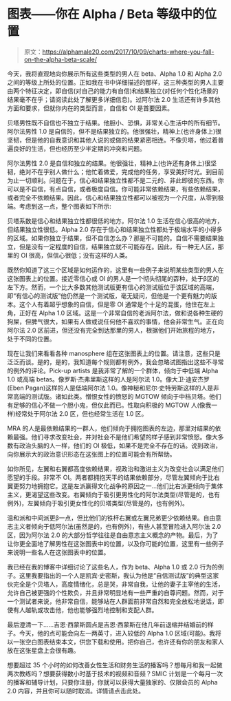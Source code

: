 # 图表——你在 Alpha / Beta 等级中的位置

> 原文：<https://alphamale20.com/2017/10/09/charts-where-you-fall-on-the-alpha-beta-scale/>

今天，我将直观地向你展示所有这些类型的男人在 beta、Alpha 1.0 和 Alpha 2.0 之间的等级上所处的位置。正如我在书中详细描述的那样，这三种类型的男人主要由两个特征决定，即自信(对自己的能力有自信)和结果独立(对任何个性化场景的结果毫不在乎；请阅读此处了解更多详细信息)。过阿尔法 2.0 生活还有许多其他方面和要求，但就你内在的类型而言，自信和 OI 是首要因素。

贝塔男性既不自信也不独立于结果。他胆小、恐惧，非常关心生活中的所有细节。阿尔法男性 1.0 是自信的，但不是结果独立的。他很强壮，精神上(也许身体上)很坚韧，但是他的自我意识和其他人说的或做的结果紧密相连。不像贝塔，他过着普遍良好的生活，但也经历至少半定期的冲突和问题。

阿尔法男性 2.0 是自信和独立的结果。他很强壮，精神上(也许还有身体上)很坚韧，绝对不在乎别人做什么；他忙着做爱，完成他的任务，享受美好时光。到目前为止一切顺利。问题在于，信心和结果独立性都不是二元的、非此即彼的东西。你可以是不自信，有点自信，或者极度自信。你可能非常依赖结果，有些依赖结果，或者完全不依赖结果。因此，信心和结果独立性都可以被视为一个尺度，从零到极端。考虑到这一点，整个图表如下所示:

贝塔系数是信心和结果独立性都很低的地方。阿尔法 1.0 生活在信心很高的地方，但结果独立性很低。Alpha 2.0 存在于信心和结果独立性都处于极端水平的小得多的区域。如果你独立于结果，但不自信怎么办？那是不可能的。自信不需要结果独立，但是没有一定程度的自信，结果独立就不可能存在。因此，有一种无人区，那里的 OI 很高，但信心很低；没有这样的人类。

既然你知道了这三个区域是如何运作的，这里有一些例子来说明某些类型的男人在这张图表上的位置。接近零信心或 OI 的男人是一个彻头彻尾的孬种，处于β区的左下方。然而，一个比大多数其他测试版更有信心的测试版位于该区域的高端，即“有信心的测试版”他仍然是一个测试版，毫无疑问，但他是一个更有魅力的版本。这个人有着超乎想象的自信，但是零 OI 通常是个十足的混蛋，他住在左上角，正好在 Alpha 1.0 区域。这是一个非常自信的老派阿尔法，做和说各种生硬的狗屎，但脾气很大，如果有人做或说任何他不喜欢的事情，他会非常生气。正在向阿尔法 2.0 区前进，但还没有完全到达那里的男人，根据他们开始旅程的地方，处于不同的位置。

现在让我们来看看各种 manosphere 组在这张图表上的位置。请注意，这些只是泛泛而谈。是的，是的，我知道每个规则都有例外，我会忽略试图指出这些不寻常的例外的评论。Pick-up artists 是我非常了解的一个群体，倾向于中低端 Alpha 1.0 或高端 betas。像罗斯·杰弗里斯这样的人是阿尔法 1.0。像大卫·迪安杰罗(Eben Pagan)这样的人是低端阿尔法 1.0。像神秘和尼尔·史特劳斯这样的人是非常高端的测试版。诸如此类。憎恨女性的愤怒的 MGTOW 倾向于中档贝塔。他们有足够的信心不做一个胆小鬼，但仅此而已。性取向积极的 MGTOW 人(像我一样)经常处于阿尔法 2.0 区，但也经常生活在 1.0 区。

MRA 的人是最依赖结果的一群人，他们倾向于拥抱图表的左边，那里对结果的依赖最强。他们寻求改变社会，并对社会不是他们希望的样子感到非常愤怒。像大多数有政治头脑的人一样，他们的 OI 极低，如果不是完全不存在的话。说到政治，向你展示大的政治意识形态在这张图上的位置可能会有所帮助。

如你所见，左翼和右翼都高度依赖结果，视政治和激进主义为改变社会以满足他们愿望的手段。非常不 OI。两者都拥抱天平的结果依赖部分，尽管左翼倾向于比右翼更努力地拥抱它。这是左派赢得文化战争的原因之一…他们比右派更倾向于集体主义，更渴望这些改变。右翼倾向于吸引更男性化的阿尔法类型(尽管是的，也有例外)，左翼倾向于吸引更女性化的贝塔类型(尽管是的，也有例外)。

温和派和中间派更β一点，但比他们的铁杆右翼或左翼兄弟更少依赖结果。自由意志主义者倾向于低阿尔法(虽然是的，也有例外)，有些人甚至冒险进入阿尔法 2.0 区，因为阿尔法 2.0 的大部分哲学往往是自由意志主义概念的产物。最后，为了让你更全面地了解男性在这张图表中的位置，以及你可能的位置，这里有一些例子来说明一些名人在这张图表中的位置。

我已经在我的博客中详细讨论了这些名人，作为 beta、Alpha 1.0 或 2.0 行为的例子。这里我要指出的一个人是凯宾·史密斯，我认为他是“自信测试版”的典型这家伙完全是个贝塔人，高度情绪化，总是哭，非常自我，让他的妻子主宰他的生活，允许自己被更强的个性欺负，并且非常明显地有一些严重的自尊问题。然而，对于一个测试者来说，他非常自信，能够站在人群面前非常自然和完全放松地说话，即使有人越轨或攻击他，他也能够强烈地控制和支配人群。

最后澄清一下……吉恩·西蒙斯圆点是吉恩·西蒙斯在他几年前退缩并结婚前的样子。今天，他的点可能会向左一两英寸，进入较低的 Alpha 1.0 区域(可能)。我将以一张空白图表结束本文，供您下载和使用。把你自己，也许还有你的朋友和家人放在这张星盘上会很有趣。

想要超过 35 个小时的如何改善女性生活和财务生活的播客吗？想每月和我一起做两次教练吗？想要获得数小时基于技术的视频和音频？SMIC 计划是一个每月一次的播客和辅导计划，只要你注册，你就可以获得大量独家的、仅限会员的 Alpha 2.0 内容，并且你可以随时取消。详情请点击此处。